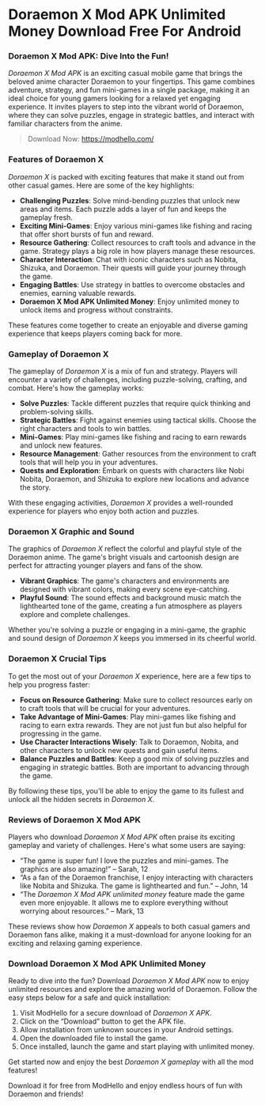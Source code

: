 # Doraemon X Mod APK Unlimited Money Download Free For Android

### Doraemon X Mod APK: Dive Into the Fun!

*Doraemon X Mod APK* is an exciting casual mobile game that brings the beloved anime character Doraemon to your fingertips. This game combines adventure, strategy, and fun mini-games in a single package, making it an ideal choice for young gamers looking for a relaxed yet engaging experience. It invites players to step into the vibrant world of Doraemon, where they can solve puzzles, engage in strategic battles, and interact with familiar characters from the anime.

>Download Now: https://modhello.com/

### Features of Doraemon X

*Doraemon X* is packed with exciting features that make it stand out from other casual games. Here are some of the key highlights:

- **Challenging Puzzles**: Solve mind-bending puzzles that unlock new areas and items. Each puzzle adds a layer of fun and keeps the gameplay fresh.
- **Exciting Mini-Games**: Enjoy various mini-games like fishing and racing that offer short bursts of fun and reward.
- **Resource Gathering**: Collect resources to craft tools and advance in the game. Strategy plays a big role in how players manage these resources.
- **Character Interaction**: Chat with iconic characters such as Nobita, Shizuka, and Doraemon. Their quests will guide your journey through the game.
- **Engaging Battles**: Use strategy in battles to overcome obstacles and enemies, earning valuable rewards.
- **Doraemon X Mod APK Unlimited Money**: Enjoy unlimited money to unlock items and progress without constraints.

These features come together to create an enjoyable and diverse gaming experience that keeps players coming back for more.

### Gameplay of Doraemon X

The gameplay of *Doraemon X* is a mix of fun and strategy. Players will encounter a variety of challenges, including puzzle-solving, crafting, and combat. Here's how the gameplay works:

- **Solve Puzzles**: Tackle different puzzles that require quick thinking and problem-solving skills.
- **Strategic Battles**: Fight against enemies using tactical skills. Choose the right characters and tools to win battles.
- **Mini-Games**: Play mini-games like fishing and racing to earn rewards and unlock new features.
- **Resource Management**: Gather resources from the environment to craft tools that will help you in your adventures.
- **Quests and Exploration**: Embark on quests with characters like Nobi Nobita, Doraemon, and Shizuka to explore new locations and advance the story.

With these engaging activities, *Doraemon X* provides a well-rounded experience for players who enjoy both action and puzzles.

### Doraemon X Graphic and Sound

The graphics of *Doraemon X* reflect the colorful and playful style of the Doraemon anime. The game's bright visuals and cartoonish design are perfect for attracting younger players and fans of the show. 

- **Vibrant Graphics**: The game's characters and environments are designed with vibrant colors, making every scene eye-catching.
- **Playful Sound**: The sound effects and background music match the lighthearted tone of the game, creating a fun atmosphere as players explore and complete challenges.

Whether you're solving a puzzle or engaging in a mini-game, the graphic and sound design of *Doraemon X* keeps you immersed in its cheerful world.

### Doraemon X Crucial Tips

To get the most out of your *Doraemon X* experience, here are a few tips to help you progress faster:

- **Focus on Resource Gathering**: Make sure to collect resources early on to craft tools that will be crucial for your adventures.
- **Take Advantage of Mini-Games**: Play mini-games like fishing and racing to earn extra rewards. They are not just fun but also helpful for progressing in the game.
- **Use Character Interactions Wisely**: Talk to Doraemon, Nobita, and other characters to unlock new quests and gain useful items.
- **Balance Puzzles and Battles**: Keep a good mix of solving puzzles and engaging in strategic battles. Both are important to advancing through the game.

By following these tips, you'll be able to enjoy the game to its fullest and unlock all the hidden secrets in *Doraemon X*.

### Reviews of Doraemon X Mod APK

Players who download *Doraemon X Mod APK* often praise its exciting gameplay and variety of challenges. Here's what some users are saying:

- “The game is super fun! I love the puzzles and mini-games. The graphics are also amazing!” – Sarah, 12
- “As a fan of the Doraemon franchise, I enjoy interacting with characters like Nobita and Shizuka. The game is lighthearted and fun.” – John, 14
- “The *Doraemon X Mod APK unlimited money* feature made the game even more enjoyable. It allows me to explore everything without worrying about resources.” – Mark, 13

These reviews show how *Doraemon X* appeals to both casual gamers and Doraemon fans alike, making it a must-download for anyone looking for an exciting and relaxing gaming experience.

### Download Doraemon X Mod APK Unlimited Money

Ready to dive into the fun? Download *Doraemon X Mod APK* now to enjoy unlimited resources and explore the amazing world of Doraemon. Follow the easy steps below for a safe and quick installation:

1. Visit ModHello for a secure download of *Doraemon X APK*.
2. Click on the “Download” button to get the APK file.
3. Allow installation from unknown sources in your Android settings.
4. Open the downloaded file to install the game.
5. Once installed, launch the game and start playing with unlimited money.

Get started now and enjoy the best *Doraemon X gameplay* with all the mod features!

Download it for free from ModHello and enjoy endless hours of fun with Doraemon and friends!
